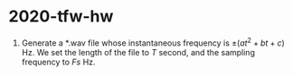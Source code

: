 # 2020-tfw-hw

1. Generate a *.wav file whose instantaneous frequency is $\pm(at^2+bt+c)$ Hz. We set the length of the file to $T$ second, and the sampling frequency to $Fs$ Hz.
